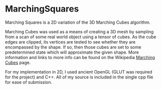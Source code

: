 # MarchingSquares

Marching Squares is a 2D variation of the 3D Marching Cubes algorithm. 

Marching Cubes was used as a means of creating a 3D mesh by sampling from a scan of some real world object using a tensor of cubes. As the cube edges are clipped, its vertices are tested to see whether they are encompassed by the shape. If so, then those cubes are set to some predetermined state which will approximate the given shape. More information and links to more info can be found on the Wikipedia [Marching Cubes](https://en.wikipedia.org/wiki/Marching_cubes) page.

For my implementation in 2D, I used ancient OpenGL (GLUT was required for the project) and C++. All of my source is included in the single cpp file for ease of submission.
